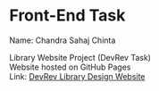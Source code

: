 # Front-End Task <br />
Name: Chandra Sahaj Chinta <br />

Library Website Project (DevRev Task) <br />
Website hosted on GitHub Pages <br />
Link: [DevRev Library Design Website](https://221910310013.github.io/devrev-library.github.io/)
